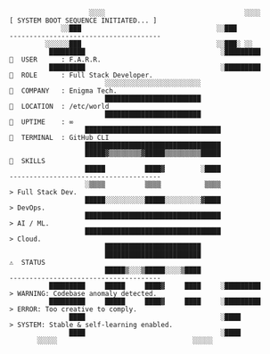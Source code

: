                                                                                 
                        ░░░░                                   ░░░░       [ SYSTEM BOOT SEQUENCE INITIATED... ]      
                 ░░███                                  ░░███             --------------------------------------      
             ░░░░░░███                                  ░░███░ ░░               
              █████████                                  ░█████████         USER      : F.A.R.R.
              █████████                                  ░█████████         ROLE      : Full Stack Developer.    
                            ░░░░░░░░░░░░░░░░░░░░░░░░                        COMPANY   : Enigma Tech.      
                            ████████████████████████                        LOCATION  : /etc/world    
                            ████████████████████████                        UPTIME    : ∞
                       ██████████████████████████████████                   TERMINAL  : GitHub CLI     
                       ██████████████████████████████████                       
                       █████▓▒▒▒▒▒▒▒▒▓█████▒▒▒▒▒▒▒▒▒█████                 🧠  SKILLS      
                       █████          ████▓         ░████                 --------------------------------------      
                       ░▒▒▒▒          ▒▒▒▒           ▒▒▒▒                 > Full Stack Dev.    
                       █████░░░░░░░░░░█████░░░░░░░░░▓████                 > DevOps.     
                       ██████████████████████████████████                 > AI / ML.      
                       ██████████████████████████████████                 > Cloud.
                            ████████████████████████                            
                            ████████████████████████                      ⚠️  STATUS      
                            █████▒░░░▒█████░░░░▒████                      --------------------------------------      
              █████████     █████     ████▓     ████     ░█████████       > WARNING: Codebase anomaly detected.      
              █████████     █████     ████▓     ████     ░█████████       > ERROR: Too creative to comply.      
                   ████                                  ░████            > SYSTEM: Stable & self-learning enabled.      
                   ████                                  ░████                  
           ░░░░░                                  ░░░░░

